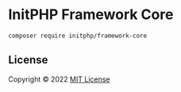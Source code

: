 # InitPHP Framework Core

```
composer require initphp/framework-core
```

## License

Copyright &copy; 2022 [MIT License](./LICENSE) 

